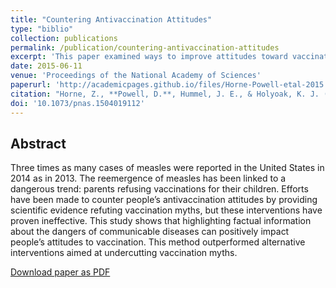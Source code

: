 ```yaml
---
title: "Countering Antivaccination Attitudes"
type: "biblio"
collection: publications
permalink: /publication/countering-antivaccination-attitudes
excerpt: 'This paper examined ways to improve attitudes toward vaccinations and overcome vaccine skepticism.'
date: 2015-06-11
venue: 'Proceedings of the National Academy of Sciences'
paperurl: 'http://academicpages.github.io/files/Horne-Powell-etal-2015.pdf'
citation: "Horne, Z., **Powell, D.**, Hummel, J. E., & Holyoak, K. J. (2015). Countering antivaccination attitudes. *Proceedings of the National Academy of Science*, *112*(33), 10321-10324."
doi: '10.1073/pnas.1504019112'
---
```


## Abstract

Three times as many cases of measles were reported in the United States in 2014 as in 2013. The reemergence of measles has been linked to a dangerous trend: parents refusing vaccinations for their children. Efforts have been made to counter people’s antivaccination attitudes by providing scientific evidence refuting vaccination myths, but these interventions have proven ineffective. This study shows that highlighting factual information about the dangers of communicable diseases can positively impact people’s attitudes to vaccination. This method outperformed alternative interventions aimed at undercutting vaccination myths.

[Download paper as PDF](http://academicpages.github.io/files/Horne-Powell-etal-2015.pdf)

